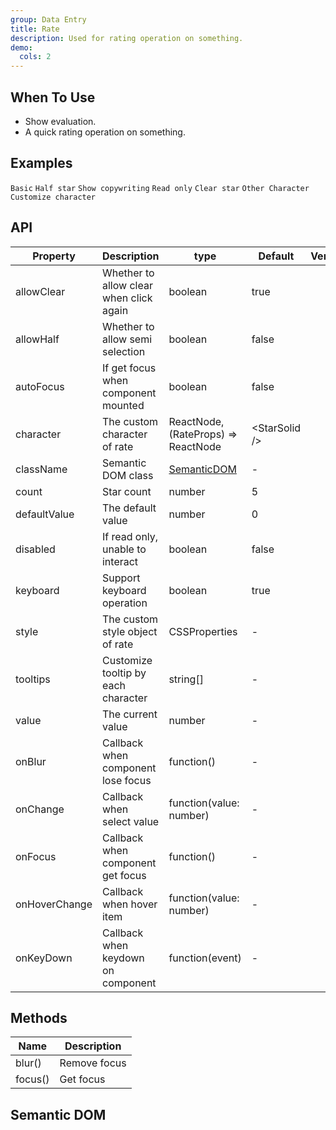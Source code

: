 ```yaml
---
group: Data Entry
title: Rate
description: Used for rating operation on something.
demo:
  cols: 2
---
```


## When To Use

- Show evaluation.
- A quick rating operation on something.

## Examples

<!-- prettier-ignore -->
<code src="./demo/basic.tsx">Basic</code>
<code src="./demo/half.tsx">Half star</code>
<code src="./demo/text.tsx">Show copywriting</code>
<code src="./demo/disabled.tsx">Read only</code>
<code src="./demo/clear.tsx">Clear star</code>
<code src="./demo/character.tsx">Other Character</code>
<code src="./demo/character-function.tsx">Customize character</code>

## API

| Property | Description | type | Default | Version |
| --- | --- | --- | --- | --- |
| allowClear | Whether to allow clear when click again | boolean | true |  |
| allowHalf | Whether to allow semi selection | boolean | false |  |
| autoFocus | If get focus when component mounted | boolean | false |  |
| character | The custom character of rate | ReactNode, (RateProps) => ReactNode | &lt;StarSolid /> |  |
| className | Semantic DOM class | [SemanticDOM](#semantic-dom) | - |  |
| count | Star count | number | 5 |  |
| defaultValue | The default value | number | 0 |  |
| disabled | If read only, unable to interact | boolean | false |  |
| keyboard | Support keyboard operation | boolean | true |  |
| style | The custom style object of rate | CSSProperties | - |  |
| tooltips | Customize tooltip by each character | string\[] | - |  |
| value | The current value | number | - |  |
| onBlur | Callback when component lose focus | function() | - |  |
| onChange | Callback when select value | function(value: number) | - |  |
| onFocus | Callback when component get focus | function() | - |  |
| onHoverChange | Callback when hover item | function(value: number) | - |  |
| onKeyDown | Callback when keydown on component | function(event) | - |  |

## Methods

| Name    | Description  |
| ------- | ------------ |
| blur()  | Remove focus |
| focus() | Get focus    |

## Semantic DOM

<code src="./demo/_semantic.tsx" simplify></code>
